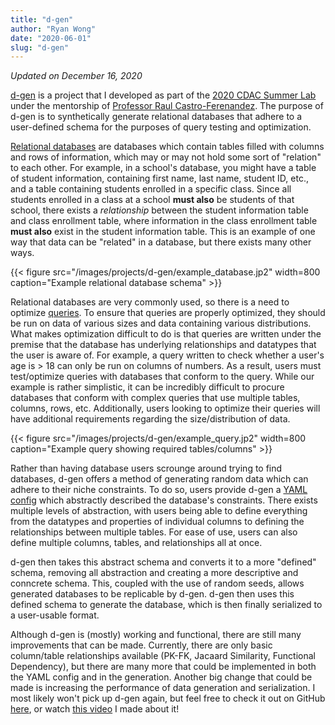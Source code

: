 ```yaml
---
title: "d-gen"
author: "Ryan Wong"
date: "2020-06-01"
slug: "d-gen"
---
```

  
*Updated on December 16, 2020* 
  
[d-gen](https://github.com/raulcf/d-gen) is a project that I developed as part of the [2020 CDAC Summer Lab](https://cdac.uchicago.edu/engage/summerlab/#project-profiles) 
under the mentorship of [Professor Raul Castro-Ferenandez](https://raulcastrofernandez.com). The purpose of d-gen is to synthetically 
generate relational databases that adhere to a user-defined schema for the purposes of query testing and optimization.  
  
[Relational databases](https://en.wikipedia.org/wiki/Relational_database) are databases which contain tables filled with columns and rows 
of information, which may or may not hold some sort of "relation" to each other. For example, in a school's database, you might have a 
table of student information, containing first name, last name, student ID, etc., and a table containing students enrolled in a specific 
class. Since all students enrolled in a class at a school **must also** be students of that school, there exists a *relationship* between 
the student information table and class enrollment table, where information in the class enrollment table **must also** exist in the student 
information table. This is an example of one way that data can be "related" in a database, but there exists many other ways.  
  
{{< figure src="/images/projects/d-gen/example_database.jp2" width=800 caption="Example relational database schema" >}}
  
Relational databases are very commonly used, so there is a need to optimize [queries](https://www.hostinger.com/tutorials/what-is-a-query). 
To ensure that queries are properly optimized, they should be run on data of various sizes and data containing various distributions. 
What makes optimization difficult to do is that queries are written under the premise that the database has underlying relationships and 
datatypes that the user is aware of. For example, a query written to check whether a user's age is > 18 can only be run on columns of numbers. 
As a result, users must test/optimize queries with databases that conform to the query. While our example is rather 
simplistic, it can be incredibly difficult to procure databases that conform with complex queries that use multiple tables, columns, rows, 
etc. Additionally, users looking to optimize their queries will have additional requirements regarding the size/distribution of data.
  
{{< figure src="/images/projects/d-gen/example_query.jp2" width=800 caption="Example query showing required tables/columns" >}}
  
Rather than having database users scrounge around trying to find databases, d-gen offers a method of generating random data which can 
adhere to their niche constraints. To do so, users provide d-gen a [YAML config](https://github.com/raulcf/d-gen/blob/master/example_specifications/specification_outline.md) 
which abstractly described the database's constraints. There exists multiple levels of abstraction, with users being able to define 
everything from the datatypes and properties of individual columns to defining the relationships between multiple tables. For ease of use, 
users can also define multiple columns, tables, and relationships all at once.  
  
d-gen then takes this abstract schema and converts it to a more "defined" schema, removing all abstraction and creating a more descriptive 
and conncrete schema. This, coupled with the use of random seeds, allows generated databases to be replicable by d-gen. d-gen then uses 
this defined schema to generate the database, which is then finally serialized to a user-usable format.
  
Although d-gen is (mostly) working and functional, there are still many improvements that can be made. Currently, there are only basic 
column/table relationships available (PK-FK, Jacaard Similarity, Functional Dependency), but there are many more that could be implemented 
in both the YAML config and in the generation. Another big change that could be made is increasing the performance of data generation and 
serialization. I most likely won't pick up d-gen again, but feel free to check it out on GitHub [here](https://github.com/raulcf/d-gen), or 
watch [this video](https://www.youtube.com/watch?v=qPmuSZtiiiQ&feature=emb_imp_woyt) I made about it!
